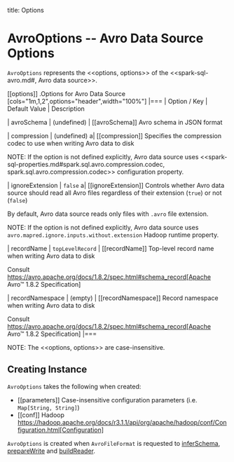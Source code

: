 title: Options

# AvroOptions -- Avro Data Source Options

`AvroOptions` represents the <<options, options>> of the <<spark-sql-avro.md#, Avro data source>>.

[[options]]
.Options for Avro Data Source
[cols="1m,1,2",options="header",width="100%"]
|===
| Option / Key
| Default Value
| Description

| avroSchema
| (undefined)
| [[avroSchema]] Avro schema in JSON format

| compression
| (undefined)
a| [[compression]] Specifies the compression codec to use when writing Avro data to disk

NOTE: If the option is not defined explicitly, Avro data source uses <<spark-sql-properties.md#spark.sql.avro.compression.codec, spark.sql.avro.compression.codec>> configuration property.

| ignoreExtension
| `false`
a| [[ignoreExtension]] Controls whether Avro data source should read all Avro files regardless of their extension (`true`) or not (`false`)

By default, Avro data source reads only files with `.avro` file extension.

NOTE: If the option is not defined explicitly, Avro data source uses `avro.mapred.ignore.inputs.without.extension` Hadoop runtime property.

| recordName
| `topLevelRecord`
| [[recordName]] Top-level record name when writing Avro data to disk

Consult https://avro.apache.org/docs/1.8.2/spec.html#schema_record[Apache Avro™ 1.8.2 Specification]

| recordNamespace
| (empty)
| [[recordNamespace]] Record namespace when writing Avro data to disk

Consult https://avro.apache.org/docs/1.8.2/spec.html#schema_record[Apache Avro™ 1.8.2 Specification]
|===

NOTE: The <<options, options>> are case-insensitive.

## Creating Instance

`AvroOptions` takes the following when created:

* [[parameters]] Case-insensitive configuration parameters (i.e. `Map[String, String]`)
* [[conf]] Hadoop https://hadoop.apache.org/docs/r3.1.1/api/org/apache/hadoop/conf/Configuration.html[Configuration]

`AvroOptions` is created when `AvroFileFormat` is requested to [inferSchema](spark-sql-AvroFileFormat.md#inferSchema), [prepareWrite](spark-sql-AvroFileFormat.md#prepareWrite) and [buildReader](spark-sql-AvroFileFormat.md#buildReader).
